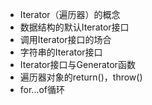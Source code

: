 + Iterator（遍历器）的概念
+ 数据结构的默认Iterator接口
+ 调用Iterator接口的场合
+ 字符串的Iterator接口
+ Iterator接口与Generator函数
+ 遍历器对象的return()，throw()
+ for...of循环
